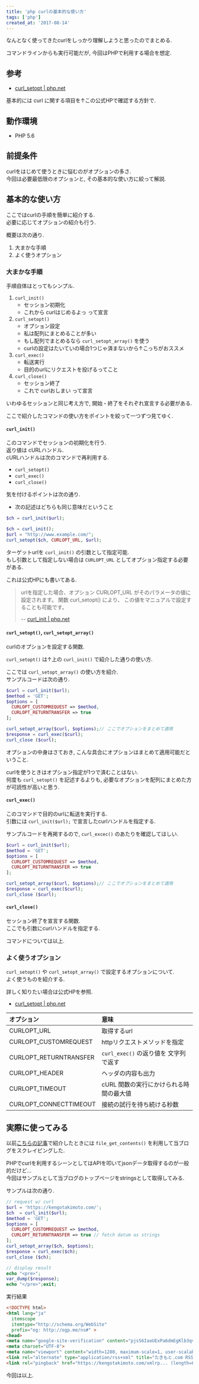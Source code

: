 ```yaml
---
title: 'php curlの基本的な使い方'
tags: ['php']
created_at: '2017-08-14'
---
```


なんとなく使ってきたcurlをしっかり理解しようと思ったのでまとめる.

コマンドラインからも実行可能だが, 今回はPHPで利用する場合を想定.

## 参考

- [curl_setopt | php.net](http://php.net/manual/ja/function.curl-setopt.php)

基本的には curl に関する項目を↑この公式HPで確認する方針で.

## 動作環境

- PHP 5.6

## 前提条件

curlをはじめて使うときに悩むのがオプションの多さ.  
今回は必要最低限のオプションと, その基本的な使い方に絞って解説.

## 基本的な使い方

ここではcurlの手順を簡単に紹介する.  
必要に応じてオプションの紹介も行う.

概要は次の通り.

1. 大まかな手順
2. よく使うオプション

### 大まかな手順

手順自体はとってもシンプル.

1. `curl_init()`
    - セッション初期化
    - これから curlはじめるよっ って宣言
2. `curl_setopt()`
    - オプション設定
    - 私は配列にまとめることが多い
    - もし配列でまとめるなら `curl_setopt_array()` を使う
    - curlの設定はたいていの場合1つじゃ済まないから↑こっちがおススメ
3. `curl_exec()`
    - 転送実行
    - 目的のurlにリクエストを投げるってこと
4. `curl_close()`
    - セッション終了
    - これで curlおしまい って宣言

いわゆるセッションと同じ考え方で, 開始・終了をそれぞれ宣言する必要がある.

ここで紹介したコマンドの使い方をポイントを絞って一つずつ見てゆく.

#### `curl_init()`

このコマンドでセッションの初期化を行う.  
返り値は cURLハンドル.  
cURLハンドルは次のコマンドで再利用する.

- `curl_setopt()`
- `curl_exec()`
- `curl_close()`

気を付けるポイントは次の通り.

- 次の記述はどちらも同じ意味だということ

```php
$ch = curl_init($url);
```

```php
$ch = curl_init();
$url = "http://www.example.com/";
curl_setopt($ch, CURLOPT_URL, $url);
```

ターゲットurlを `curl_init()` の引数として指定可能.  
もし引数として指定しない場合は `CURLOPT_URL` としてオプション指定する必要がある.

これは公式HPにも書いてある.

> urlを指定した場合、オプション CURLOPT\_URL がそのパラメータの値に設定されます。 関数 curl\_setopt() により、 この値をマニュアルで設定することも可能です。
>
> -- [curl\_init | php.net](http://php.net/manual/ja/function.curl-init.php)

#### `curl_setopt()`, `curl_setopt_array()`

curlのオプションを設定する関数.

`curl_setopt()` は↑上の `curl_init()` で紹介した通りの使い方.

ここでは `curl_setopt_array()` の使い方を紹介.  
サンプルコードは次の通り.

```php
$curl = curl_init($url);
$method = 'GET';
$options = [
  CURLOPT_CUSTOMREQUEST => $method,
  CURLOPT_RETURNTRANSFER => true
];

curl_setopt_array($curl, $options);// ここでオプションをまとめて適用
$response = curl_exec($curl);
curl_close ($curl);
```

オプションの中身はさておき, こんな具合にオプションはまとめて適用可能だということ.

curlを使うときはオプション指定が1つで済むことはない.  
何度も `curl_setopt()` を記述するよりも, 必要なオプションを配列にまとめた方が可読性が高いと思う.

#### `curl_exec()`

このコマンドで目的のurlに転送を実行する.  
引数には `curl_init($url);` で宣言したcurlハンドルを指定する.

サンプルコードを再掲するので, `curl_excec()` のあたりを確認してほしい.

```php
$curl = curl_init($url);
$method = 'GET';
$options = [
  CURLOPT_CUSTOMREQUEST => $method,
  CURLOPT_RETURNTRANSFER => true
];

curl_setopt_array($curl, $options);// ここでオプションをまとめて適用
$response = curl_exec($curl);
curl_close ($curl);
```

#### `curl_close()`

セッション終了を宣言する関数.  
ここでも引数にcurlハンドルを指定する.

コマンドについては以上.

### よく使うオプション

`curl_setopt()` や `curl_setopt_array()` で設定するオプションについて.  
よく使うものを紹介する.

詳しく知りたい場合は公式HPを参照.

- [curl\_setopt | php.net](http://php.net/manual/ja/function.curl-setopt.php)

| オプション | 意味 |
| :-- | :-- |
| CURLOPT\_URL | 取得するurl |
| CURLOPT\_CUSTOMREQUEST | httpリクエストメソッドを指定 |
| CURLOPT\_RETURNTRANSFER | `curl_exec()` の返り値を 文字列で返す |
| CURLOPT\_HEADER | ヘッダの内容も出力 |
| CURLOPT\_TIMEOUT | cURL 関数の実行にかけられる時間の最大値 |
| CURLOPT\_CONNECTTIMEOUT | 接続の試行を待ち続ける秒数 |

## 実際に使ってみる

以前[こちらの記事](https://kengotakimoto.com/post-717/)で紹介したときには `file_get_contents()` を利用して当ブログをスクレイピングした.

PHPでcurlを利用するシーンとしてはAPIを叩いてjsonデータ取得するのが一般的だけど...  
今回はサンプルとして当ブログのトップページをstringsとして取得してみる.

サンプルは次の通り.

```php
// request w/ curl
$url = 'https://kengotakimoto.com/';
$ch  = curl_init($url);
$method = 'GET';
$options = [
  CURLOPT_CUSTOMREQUEST => $method,
  CURLOPT_RETURNTRANSFER => true // fetch datum as strings
];
curl_setopt_array($ch, $options);
$response = curl_exec($ch);
curl_close ($ch);

// display result
echo "<pre>";
var_dump($response);
echo "</pre>";exit;
```

実行結果

```html
<!DOCTYPE html>
<html lang="ja"
  itemscope
  itemtype="http://schema.org/WebSite"
  prefix="og: http://ogp.me/ns#" >
<head>
<meta name="google-site-verification" content="pjsS6IaoUExPa6dmEgKlb3qv9KVdk_xiiGeWXKrPyg0" />
<meta charset="UTF-8">
<meta name="viewport" content="width=1280, maximum-scale=1, user-scalable=yes">
<link rel="alternate" type="application/rss+xml" title="たきもと.com RSS Feed" href="https://kengotakimoto.com/feed/" />
<link rel="pingback" href="https://kengotakimoto.com/xmlrp... (length=61064)
```

今回は以上.
